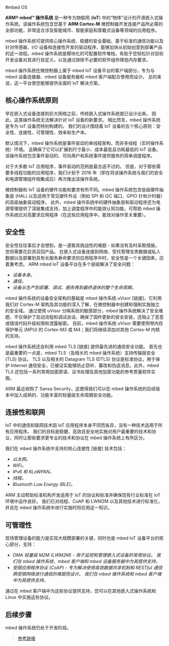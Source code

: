 #mbed OS

**ARM® mbed™ 操作系统** 是一种专为物联网 (**IoT**) 中的“物体”设计的开源嵌入式操作系统。该操作系统包含您基于 **ARM Cortex-M** 微控制器开发连接产品所必需的全部功能，非常适合涉及智能城市、智能家庭和穿戴式设备等领域的应用程序。

mbed 操作系统可提供核心操作系统、稳健的安全基础、基于标准的通信功能以及针对传感器、I/O 设备和连接性开发的驱动程序，能够加快从初始创意到部署产品的这一进程。mbed 操作系统是模块化的可配置软件堆栈，有助于您轻松针对目标开发设备对其进行自定义，以及通过排除不必要的软件组件降低内存要求。

mbed 操作系统在微控制器上属于 mbed IoT 设备平台的客户端部分，专为与 mbed 设备连接器、mbed 设备服务器和 mbed 客户端配合使用而设计。 总的来说，这一平台使您能够提供全面的 IoT 解决方案。

## 核心操作系统原则

早在嵌入式设备连接到巨大网络之前，传统嵌入式操作系统就已设计出来。 因此，这类操作系统无法解决针对 IoT 设备的新要求。 相比而言，mbed 操作系统是专为 IoT 设备而特别构建的。 我们的设计围绕着 IoT 设备的五个核心原则：安全性、连接性、可管理性、效率和生产率。

默认情况下，mbed 操作系统是事件驱动的单线程架构，而非多线程（实时操作系统）环境。 这确保了它可以扩展到尺寸最小、成本最低且功耗最低的 IoT 设备。 该操作系统包含事件驱动的、可向用户和系统事件提供服务的简单调度程序。

对于大多数 IoT 应用程序，事件驱动的范例是最合适不过的。 但是，对于那些需要多线程功能的应用程序，我们计划于 2016 年（即在将该操作系统与我们的安全和电源管理组件相集成后）再次推出该操作系统。

微控制器和 IoT 设备的硬件功能和要求有所不同。mbed 操作系统包含低级硬件抽象层 (HAL) 以及适用于常见硬件外设（例如 SPI 和 I2C 端口、GPIO 针和计时器）的高级抽象驱动程序。 此外，mbed 操作系统中的硬件抽象层和驱动程序还为电源管理提供了深层集成支持，加上调度程序中的能效认知功能，可帮助 mbed 操作系统应对高要求应用程序（在这些应用程序中，能效对操作至关重要）。

## 安全性

安全性往往事后才会想到，是一道极具挑战性的难题 - 如果没有及时采取措施，您将需要花巨资召回产品。 在嵌入式设备连接到网络、受托管理宝贵数据或私人数据以及部署到具有长服务寿命要求的应用程序中时，安全性是一个关键因素，应着重考虑。 ARM mbed IoT 设备平台在多个层级解决了安全问题：

- *设备本身。*
- *通信。*
- *设备从生产到部署、调试、服务再到最终退休的整个生命周期。*

mbed 操作系统的设备安全架构的基础是 mbed 操作系统 uVisor [链接]，它利用我们对 Cortex-M 架构及其功能的深入了解，在微控制器中创建和强制实施独立的安全域。 通过使用 uVisor 分隔系统的敏感部分，mbed 操作系统解决了安全难题，不仅保护了启动流程和调试会话，确保了固件更新的安全安装，还阻止了恶意或错误代码升级权限和泄露秘密。 目前，mbed 操作系统 uVisor 需要使用带内存保护单元 (MPU) 的 Cortex-M3 或 M4；我们将继续添加对其他 Cortex-M 内核的支持。

mbed 操作系统还会利用 mbed TLS [链接] 提供最先进的通信安全功能。 首先也是最重要的一点是，mbed TLS（及相关的 mbed 操作系统）支持传输层安全 (TLS) 协议。 TLS 以及相关的 Datagram TLS (DTLS) 协议是标准协议，用于保护 Internet 通信安全，已被证实能够防止窃听、纂改和伪造消息。此外，mbed TLS 还包括一系列常用加密原语、证书处理及其他加密功能的参考质量软件实施。

ARM 最近收购了 Sansa Security，这使得我们可以在 mbed 操作系统的后续版本中加入成熟的、功能丰富的轻量级生命周期安全功能。

## 连接性和联网

IoT 中的通信和联网技术因 IoT 应用程序本身不同而各异，没有一种技术适用于所有应用程序。 我们的目标是稳健、高效且安全地实施对用户最重要的技术和协议，同时让那些要求更专业的技术和协议在 mbed 操作系统上有所区分。

我们在 mbed 操作系统中支持的核心连接性 [链接] 技术包括：

- *以太网。*
- *WiFi。*
- *IPv6 和 6LoWPAN。*
- *线程。*
- *Bluetooth Low Energy (BLE)。*

ARM 主动帮助标准机构开发适用于 IoT 的协议和标准并确保现有行业标准在 IoT 环境中运作良好。 我们已对线程、CoAP 和 LWM2M 以及其他技术进行标准化，并且在 mbed 操作系统中进行实施时将应用这一知识。

## 可管理性

现场管理设备的能力是实现大规模部署的关键，同时也是 mbed IoT 设备平台的核心部分，支持：

- *OMA 轻量级 M2M (LWM2M) - 用于监控和管理嵌入式设备的常用协议。 我们在 mbed 操作系统、mbed 客户端和 mbed 设备服务器中为其提供支持。*
- *受限应用程序协议 (CoAP) - 专为解决使用高效数据共享机制和 RESTful 通信跨受限网络进行通信的难题而设计。 我们在 mbed 操作系统和 mbed 客户端中为其提供支持。*

通过在 mbed 客户端中为这些协议提供支持，您可以在其他嵌入式操作系统和 Linux 中实施这些协议。

## 后续步骤

mbed 操作系统仍处于开发阶段。

>[参考链接](https://www.mbed.com/zh-cn/development/mbed-os/)
